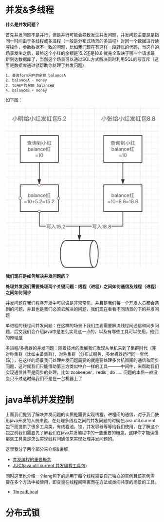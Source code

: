 # 并发&多线程

**什么是并发问题？**

首先并发问题不是并行，但是并行可能会导致发生并发问题，并发问题主要是是指同一时间由于多线程或多进程（一般是分布式场景的多进程）对同一个数据进行读写操作，参数数据不一致的问题，比如我们现在有这样一段转账的代码，当这样的场景发生之后，最终这个小红的余额是15.2还是18.8 就完全取决于哪一个请求最新到达数据库了，当然这个场景可以通过SQL方式解决同时利用SQL的写互斥（这里是数据库通过锁帮助你处理了并发问题）

```
1. 查询form用户的余额 balanceA
2. balanceA - money
3. to用户的余额 balanceB
4. balanceB + money
```

如下图：

![image-20210413192525335](assets/image-20210413192525335.png)



**我们现在是如何解决并发问题的？**

**处理并发我们需要处理两个关键问题：线程（进程）之间如何通信及线程（进程）之间如何同步**

并发问题在我们程序开发中可以说是非常常见，并且是我们每一个开发人员都会遇到的问题，并且也是我们必须去解决的问题，我们现在看看不同场景的下的并发问题

单进程的线程间并发问题：在这样的场景下我们主要需要解决线程间通信和同步问题，后文我们会介绍java中是怎么实现这一点的，以及有哪些工具可以使用，他们的原理是

多进程/多机器的并发问题：随着技术的发展我们发现从单机来到了集群时代（非对称集群（比如主备集群），对称集群（分布式服务，多台机器运行同一套代码）），在这样的场景我们处理并发问题需要的就是要处理多台机器间的通信和同步问题，这时候我们只能借助第三方类似中介一样的工具———中间件，来帮助我们实现通信甚至是同步的处理，比如 zookeeper，redis , db ..... 问题的本质一直没变只不过这时候我们不是在一台机器上了

# java单机并发控制

上面我们提到了解决并发问题的实质是需要实现线程，进程间的通信，对于我们使用java开发的人员来说，在处理多线程之间的并发问题的时候在java.util.current 包下面提供了很多工具类，有线程池，锁，并发容器等等给我们使用，在了解这个包之前我们需要先了解我们在java并发编程中的一些重要的概念，这样你才能读懂那些工具类是怎么实现线程间通信来实现处理并发问题的。

这里我分了两个部分来介绍&讲解

* [并发编程的重要概念](并发编程中的重要概念.md)
* [JUC(java.util.current 并发编程工具包)](JUC/JUC.md)

同时这里也介绍一个lang包下的适用于每个线程需要自己独立的实例且该实例需要在多个方法中被使用，即变量在线程间隔离而在方法或类间共享的场景的工具。

* [ThreadLocal](ThreadLocal.md)

# 分布式锁

